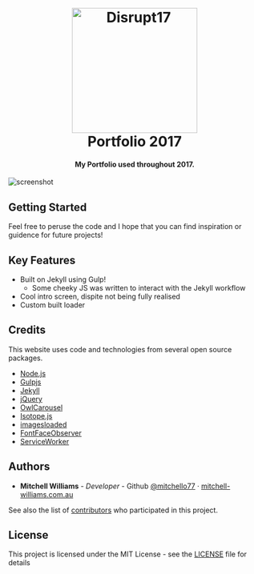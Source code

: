 <h1 align="center">
  <br>
  <a href="https://projects.mitchell-williams.com.au/portfolio2017/"><img src="https://raw.githubusercontent.com/mitchello77/portfolio2017/master/_readme-assets/logo.png" alt="Disrupt17" width="250"></a>
  <br>
  Portfolio 2017
  <br>
</h1>

<h4 align="center">My Portfolio used throughout 2017. </h4>

![screenshot](https://github.com/mitchello77/portfolio2017/blob/master/_readme-assets/home.JPG?raw=true)


## Getting Started
Feel free to peruse the code and I hope that you can find inspiration or guidence for future projects!

## Key Features

* Built on Jekyll using Gulp!
  - Some cheeky JS was written to interact with the Jekyll workflow
* Cool intro screen, dispite not being fully realised
* Custom built loader

## Credits

This website uses code and technologies from several open source packages.

- [Node.js](https://nodejs.org/)
- [Gulpjs](https://gulpjs.com/)
- [Jekyll](https://jekyllrb.com/)
- [jQuery](https://jquery.com/)
- [OwlCarousel](https://github.com/OwlCarousel2/OwlCarousel2)
- [Isotope.js](https://isotope.metafizzy.co/)
- [imagesloaded](https://imagesloaded.desandro.com/)
- [FontFaceObserver](https://fontfaceobserver.com/)
- [ServiceWorker](https://developers.google.com/web/fundamentals/primers/service-workers/)

## Authors

* **Mitchell Williams** - *Developer* - Github [@mitchello77](https://github.com/mitchello77) · [mitchell-williams.com.au](https://mitchell-williams.com.au)

See also the list of [contributors](https://github.com/mitchello77/portfolio2017/contributors) who participated in this project.

## License

This project is licensed under the MIT License - see the [LICENSE](LICENSE) file for details
